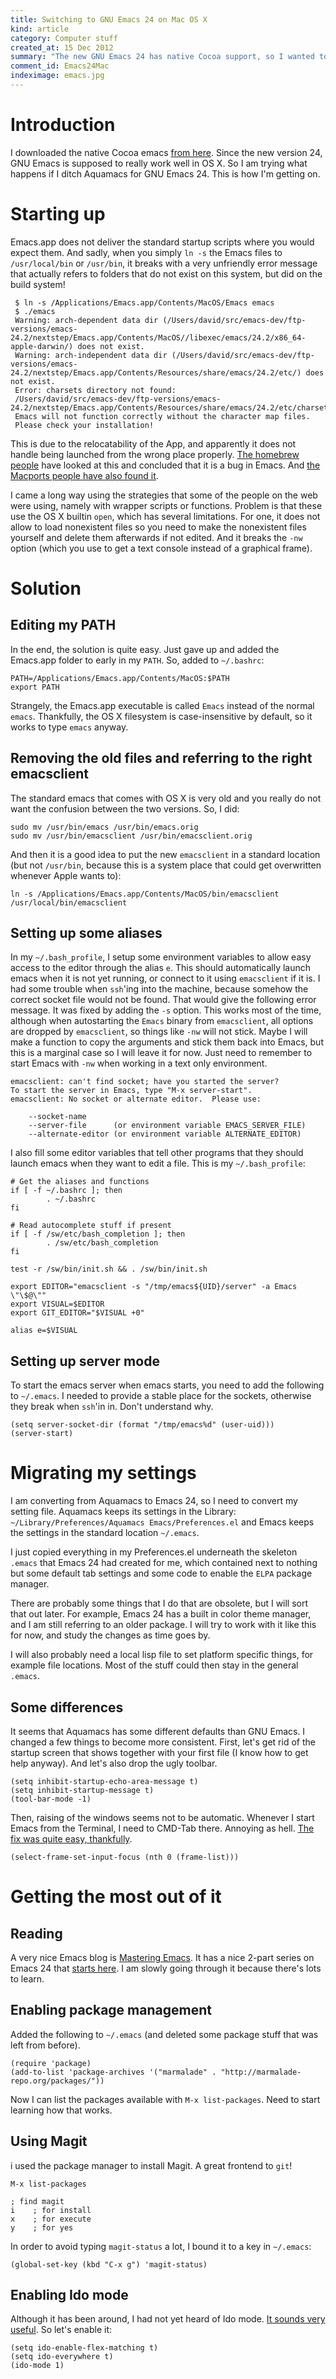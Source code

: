 ```yaml
--- 
title: Switching to GNU Emacs 24 on Mac OS X
kind: article
category: Computer stuff
created_at: 15 Dec 2012
summary: "The new GNU Emacs 24 has native Cocoa support, so I wanted to switch. Not completely trivial, but possible."
comment_id: Emacs24Mac
indeximage: emacs.jpg
---
```

# Introduction

I downloaded the native Cocoa emacs [from here](http://emacsformacosx.com/). Since the new version 24, GNU Emacs is supposed to really work well in OS X. So I am trying what happens if I ditch Aquamacs for GNU Emacs 24. This is how I'm getting on.

# Starting up

Emacs.app does not deliver the standard startup scripts where you
would expect them. And sadly, when you simply `ln -s` the Emacs files
to `/usr/local/bin` or `/usr/bin`, it breaks with a very unfriendly
error message that actually refers to folders that do not exist on
this system, but did on the build system!

	 $ ln -s /Applications/Emacs.app/Contents/MacOS/Emacs emacs
	 $ ./emacs
	 Warning: arch-dependent data dir (/Users/david/src/emacs-dev/ftp-versions/emacs-24.2/nextstep/Emacs.app/Contents/MacOS//libexec/emacs/24.2/x86_64-apple-darwin/) does not exist.
	 Warning: arch-independent data dir (/Users/david/src/emacs-dev/ftp-versions/emacs-24.2/nextstep/Emacs.app/Contents/Resources/share/emacs/24.2/etc/) does not exist.
	 Error: charsets directory not found:
	 /Users/david/src/emacs-dev/ftp-versions/emacs-24.2/nextstep/Emacs.app/Contents/Resources/share/emacs/24.2/etc/charsets
	 Emacs will not function correctly without the character map files.
	 Please check your installation!

This is due to the relocatability of the App, and apparently it does
not handle being launched from the wrong place
properly. [The homebrew people](https://github.com/mxcl/homebrew/issues/6661)
have looked at this and concluded that it is a bug in Emacs. And
[the Macports people have also found it](http://trac.macports.org/ticket/36502). 

I came a long way using the strategies that some of the people on the
web were using, namely with wrapper scripts or functions. Problem is
that these use the OS X builtin `open`, which has several
limitations. For one, it does not allow to load nonexistent files so
you need to make the nonexistent files yourself and delete them
afterwards if not edited. And it breaks the `-nw` option (which you
use to get a text console instead of a graphical frame).

# Solution

## Editing my PATH

In the end, the solution is quite easy. Just gave up and added the
Emacs.app folder to early in my `PATH`. So, added to `~/.bashrc`:

    PATH=/Applications/Emacs.app/Contents/MacOS:$PATH
	export PATH

Strangely, the Emacs.app executable is called `Emacs` instead of the
normal `emacs`. Thankfully, the OS X filesystem is case-insensitive by
default, so it works to type `emacs` anyway.

## Removing the old files and referring to the right emacsclient

The standard emacs that comes with OS X is very old and you really do
not want the confusion between the two versions. So, I did:

    sudo mv /usr/bin/emacs /usr/bin/emacs.orig
	sudo mv /usr/bin/emacsclient /usr/bin/emacsclient.orig
	
And then it is a good idea to put the new `emacsclient` in a standard
location (but not `/usr/bin`, because this is a system place that
could get overwritten whenever Apple wants to):

    ln -s /Applications/Emacs.app/Contents/MacOS/bin/emacsclient /usr/local/bin/emacsclient
	
## Setting up some aliases

In my `~/.bash_profile`, I setup some environment variables to allow
easy access to the editor through the alias `e`. This should
automatically launch emacs when it is not yet running, or connect to
it using `emacsclient` if it is. I had some trouble when `ssh`'ing into the machine, because somehow the correct socket file would not be found. That would give the following error message. It was fixed by adding the `-s` option. This works most of the time, although when autostarting the `Emacs` binary from `emacsclient`, all options are dropped by `emacsclient`, so things like `-nw` will not stick. Maybe I will make a function to copy the arguments and stick them back into Emacs, but this is a marginal case so I will leave it for now. Just need to remember to start Emacs with `-nw` when working in a text only environment.

	emacsclient: can't find socket; have you started the server?
	To start the server in Emacs, type "M-x server-start".
	emacsclient: No socket or alternate editor.  Please use:

		--socket-name
		--server-file      (or environment variable EMACS_SERVER_FILE)
		--alternate-editor (or environment variable ALTERNATE_EDITOR)


I also fill some editor variables that tell other programs that they
should launch emacs when they want to edit a file. This is my
`~/.bash_profile`:

	# Get the aliases and functions
	if [ -f ~/.bashrc ]; then
			. ~/.bashrc
	fi

	# Read autocomplete stuff if present
	if [ -f /sw/etc/bash_completion ]; then
			. /sw/etc/bash_completion
	fi

	test -r /sw/bin/init.sh && . /sw/bin/init.sh

	export EDITOR="emacsclient -s "/tmp/emacs${UID}/server" -a Emacs \"\$@\""
	export VISUAL=$EDITOR
	export GIT_EDITOR="$VISUAL +0"

	alias e=$VISUAL


## Setting up server mode
	
To start the emacs server when emacs starts, you need to add the following to `~/.emacs`. I needed to provide a stable place for the sockets, otherwise they break when `ssh`'in in. Don't understand why.
	
	(setq server-socket-dir (format "/tmp/emacs%d" (user-uid))) 
    (server-start)

# Migrating my settings

I am converting from Aquamacs to Emacs 24, so I need to convert my setting file. Aquamacs keeps its settings in the Library: `~/Library/Preferences/Aquamacs Emacs/Preferences.el` and Emacs keeps the settings in the standard location `~/.emacs`. 

I just copied everything in my Preferences.el underneath the skeleton `.emacs` that Emacs 24 had created for me, which contained next to nothing but some default tab settings and some code to enable the `ELPA` package manager.

There are probably some things that I do that are obsolete, but I will sort that out later. For example, Emacs 24 has a built in color theme manager, and I am still referring to an older package. I will try to work with it like this for now, and study the changes as time goes by.

I will also probably need a local lisp file to set platform specific things, for example file locations. Most of the stuff could then stay in the general `.emacs`.

## Some differences

It seems that Aquamacs has some different defaults than GNU Emacs. I changed a few things to become more consistent. First, let's get rid of the startup screen that shows together with your first file (I know how to get help anyway). And let's also drop the ugly toolbar.

    (setq inhibit-startup-echo-area-message t)
	(setq inhibit-startup-message t)
	(tool-bar-mode -1)
	
	
Then, raising of the windows seems not to be automatic. Whenever I start Emacs from the Terminal, I need to CMD-Tab there. Annoying as hell. [The fix was quite easy, thankfully](http://stackoverflow.com/questions/945709/emacs-23-os-x-multi-tty-and-emacsclient). 

    (select-frame-set-input-focus (nth 0 (frame-list)))
	
# Getting the most out of it


## Reading 

A very nice Emacs blog is [Mastering Emacs](http://www.masteringemacs.org/). It has a nice 2-part series on Emacs 24 that [starts here](http://www.masteringemacs.org/articles/2011/12/06/what-is-new-in-emacs-24-part-1/). I am slowly going through it because there's lots to learn.

## Enabling package management

Added the following to `~/.emacs` (and deleted some package stuff that was left from before).

	(require 'package)
	(add-to-list 'package-archives '("marmalade" . "http://marmalade-repo.org/packages/"))
	
Now I can list the packages available with `M-x list-packages`. Need to start learning how that works.

## Using Magit

i used the package manager to install Magit. A great frontend to `git`!

    M-x list-packages
	
	; find magit
	i    ; for install
	x    ; for execute
	y    ; for yes
	
In order to avoid typing `magit-status` a lot, I bound it to a key in `~/.emacs`:

    (global-set-key (kbd "C-x g") 'magit-status)
	
	
## Enabling Ido mode

Although it has been around, I had not yet heard of Ido mode. [It sounds very useful](http://www.masteringemacs.org/articles/2010/10/10/introduction-to-ido-mode/). So let's enable it:

    (setq ido-enable-flex-matching t)
    (setq ido-everywhere t)
	(ido-mode 1)
	

